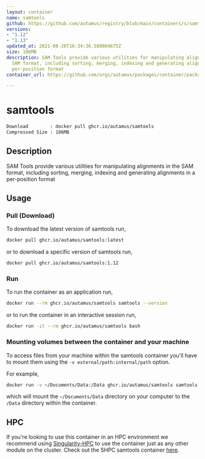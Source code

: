 ```yaml
---
layout: container
name: samtools
github: https://github.com/autamus/registry/blob/main/containers/s/samtools/spack.yaml
versions:
- "1.12"
- "1.13"
updated_at: 2021-08-26T16:34:36.580004675Z
size: 106MB
description: SAM Tools provide various utilities for manipulating alignments in the
  SAM format, including sorting, merging, indexing and generating alignments in a
  per-position format
container_url: https://github.com/orgs/autamus/packages/container/package/samtools

---
```

# samtools
```bash 
Download        : docker pull ghcr.io/autamus/samtools
Compressed Size : 106MB
```

## Description
SAM Tools provide various utilities for manipulating alignments in the SAM format, including sorting, merging, indexing and generating alignments in a per-position format

## Usage
### Pull (Download)
To download the latest version of samtools run,

```bash
docker pull ghcr.io/autamus/samtools:latest
```

or to download a specific version of samtools run,

```bash
docker pull ghcr.io/autamus/samtools:1.12
```
### Run
To run the container as an application run,
```bash
docker run --rm ghcr.io/autamus/samtools samtools --version
```

or to run the container in an interactive session run,
```bash
docker run -it --rm ghcr.io/autamus/samtools bash
```

### Mounting volumes between the container and your machine
To access files from your machine within the samtools container you'll have to mount them using the `-v external/path:internal/path` option.

For example,
```bash
docker run -v ~/Documents/Data:/Data ghcr.io/autamus/samtools samtools /Data/myData.csv
```
which will mount the `~/Documents/Data` directory on your computer to the `/Data` directory within the container.

## HPC
If you're looking to use this container in an HPC environment we recommend using [Singularity-HPC](https://singularity-hpc.readthedocs.io) to use the container just as any other module on the cluster. Check out the SHPC samtools container [here](https://singularityhub.github.io/singularity-hpc/r/ghcr.io-autamus-samtools/).
